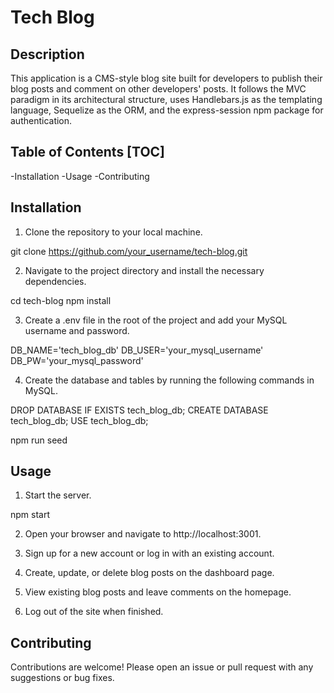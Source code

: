# Tech Blog

## Description

This application is a CMS-style blog site built for developers to publish their blog posts and comment on other developers' posts. It follows the MVC paradigm in its architectural structure, uses Handlebars.js as the templating language, Sequelize as the ORM, and the express-session npm package for authentication.

## Table of Contents [TOC]

 -Installation
 -Usage
 -Contributing

## Installation

1. Clone the repository to your local machine.

git clone https://github.com/your_username/tech-blog.git

2. Navigate to the project directory and install the necessary dependencies.

cd tech-blog
npm install

3. Create a .env file in the root of the project and add your MySQL username and password.

DB_NAME='tech_blog_db'
DB_USER='your_mysql_username'
DB_PW='your_mysql_password'

4. Create the database and tables by running the following commands in MySQL.

DROP DATABASE IF EXISTS tech_blog_db;
CREATE DATABASE tech_blog_db;
USE tech_blog_db;

npm run seed

## Usage

1. Start the server.

npm start

2. Open your browser and navigate to http://localhost:3001.

3. Sign up for a new account or log in with an existing account.

4. Create, update, or delete blog posts on the dashboard page.

5. View existing blog posts and leave comments on the homepage.

6. Log out of the site when finished.

## Contributing

Contributions are welcome! Please open an issue or pull request with any suggestions or bug fixes.